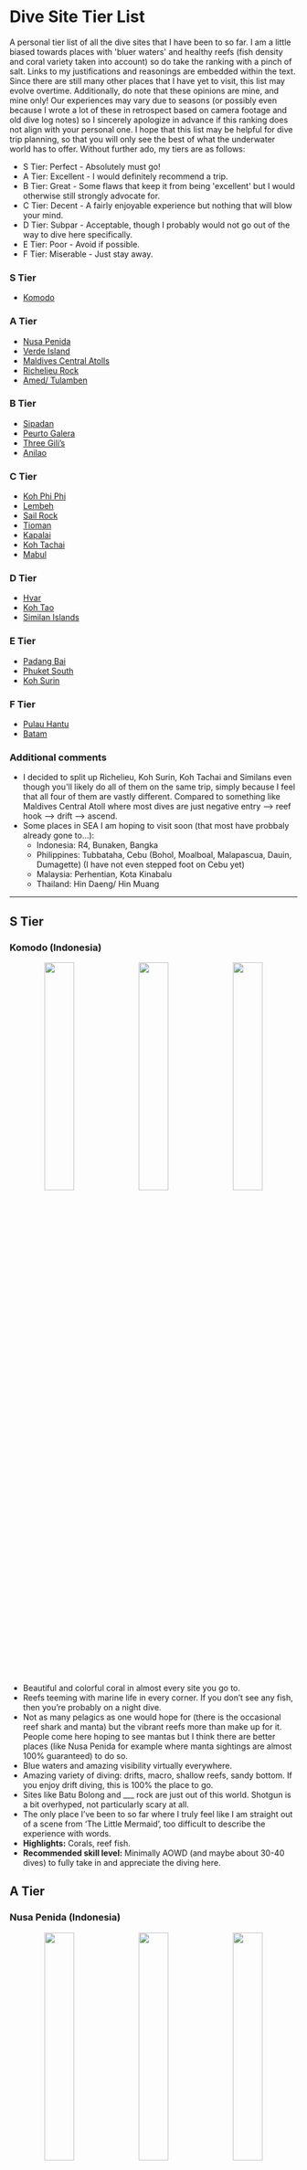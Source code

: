 # Dive Site Tier List

A personal tier list of all the dive sites that I have been to so far. I am a little biased towards places with 'bluer waters' and healthy reefs (fish density and coral variety taken into account) so do take the ranking with a pinch of salt. Links to my justifications and reasonings are embedded within the text. Since there are still many other places that I have yet to visit, this list may evolve overtime. Additionally, do note that these opinions are mine, and mine only! Our experiences may vary due to seasons (or possibly even because I wrote a lot of these in retrospect based on camera footage and old dive log notes) so I sincerely apologize in advance if this ranking does not align with your personal one. I hope that this list may be helpful for dive trip planning, so that you will only see the best of what the underwater world has to offer. Without further ado, my tiers are as follows:

- S Tier: Perfect - Absolutely must go!
- A Tier: Excellent - I would definitely recommend a trip.
- B Tier: Great - Some flaws that keep it from being 'excellent' but I would otherwise still strongly advocate for.
- C Tier: Decent - A fairly enjoyable experience but nothing that will blow your mind.
- D Tier: Subpar - Acceptable, though I probably would not go out of the way to dive here specifically.
- E Tier: Poor - Avoid if possible. 
- F Tier: Miserable - Just stay away.
  
### S Tier
- [Komodo](#komodo-indonesia) 

### A Tier
- [Nusa Penida](#nusa-penida-indonesia)
- [Verde Island](#verde-island-philippines)
- [Maldives Central Atolls](#maldives-central-atolls-maldives)
- [Richelieu Rock](#richelieu-rock-thailand)
- [Amed/ Tulamben](#amed-tulamben-indonesia)

### B Tier
- [Sipadan](#sipadan-malaysia)
- [Peurto Galera](#peurto-galera-philippines)
- [Three Gili’s](#three-gilis-indonesia)
- [Anilao](#anilao-philippines)

### C Tier
- [Koh Phi Phi](#koh-phi-phi-thailand)
- [Lembeh](#lembeh-indonesia)
- [Sail Rock](#sail-rock-thailand)
- [Tioman](#tioman-malaysia)
- [Kapalai](#kapalai-malaysia)
- [Koh Tachai](#koh-tachai-thailand)
- [Mabul](#mabul-malaysia)

### D Tier
- [Hvar](#hvar-croatia)
- [Koh Tao](#koh-tao-thailand)
- [Similan Islands](#similan-islands-thailand)

### E Tier
- [Padang Bai](#padang-bai-indonesia)
- [Phuket South](#phuket-south-thailand)
- [Koh Surin](#koh-surin-thailand)

### F Tier
- [Pulau Hantu](#pulau-hantu-singapore)
- [Batam](#batam-indonesia)

### Additional comments
- I decided to split up Richelieu, Koh Surin, Koh Tachai and Similans even though you'll likely do all of them on the same trip, simply because I feel that all four of them are vastly different. Compared to something like Maldives Central Atoll where most dives are just negative entry --> reef hook --> drift --> ascend. 
- Some places in SEA I am hoping to visit soon (that most have probbaly already gone to...):
    - Indonesia: R4, Bunaken, Bangka
    - Philippines: Tubbataha, Cebu (Bohol, Moalboal, Malapascua, Dauin, Dumagette) (I have not even stepped foot on Cebu yet)
    - Malaysia: Perhentian, Kota Kinabalu
    - Thailand: Hin Daeng/ Hin Muang

---

## S Tier
### Komodo (Indonesia)
<p align="middle">
  <img src="https://github.com/AnzelleL23/bubbles/raw/main/images/komodo_1.jpg" width="32%" />
  <img src="https://github.com/AnzelleL23/bubbles/raw/main/images/komodo_2.jpg" width="32%" /> 
  <img src="https://github.com/AnzelleL23/bubbles/raw/main/images/komodo_3.jpg" width="32%" />
</p>

- Beautiful and colorful coral in almost every site you go to.
- Reefs teeming with marine life in every corner. If you don’t see any fish, then you’re probably on a night dive.
- Not as many pelagics as one would hope for (there is the occasional reef shark and manta) but the vibrant reefs more than make up for it. People come here hoping to see mantas but I think there are better places (like Nusa Penida for example where manta sightings are almost 100% guaranteed) to do so.
- Blue waters and amazing visibility virtually everywhere. 
- Amazing variety of diving: drifts, macro, shallow reefs, sandy bottom. If you enjoy drift diving, this is 100% the place to go.
- Sites like Batu Bolong and ___ rock are just out of this world. Shotgun is a bit overhyped, not particularly scary at all. 
- The only place I’ve been to so far where I truly feel like I am straight out of a scene from ‘The Little Mermaid’, too difficult to describe the experience with words.
- **Highlights:** Corals, reef fish.
- **Recommended skill level:** Minimally AOWD (and maybe about 30-40 dives) to fully take in and appreciate the diving here. 
  
## A Tier
### Nusa Penida (Indonesia)
<p align="middle">
  <img src="https://github.com/AnzelleL23/bubbles/raw/main/images/penida_1.jpg" width="32%" />
  <img src="https://github.com/AnzelleL23/bubbles/raw/main/images/penida_3.jpg" width="32%" /> 
  <img src="https://github.com/AnzelleL23/bubbles/raw/main/images/penida_2.jpg" width="32%" />
</p>

- Impeccable visibility at crystal bay/ northern sites, I'd estimate the visibility to be around 30m+.
- Almost guaranteed manta sightings in the South + one of the few places in SEA to hunt for the mola mola.
- Corals are bountiful and healthy, especially in Crystal Bay/ sites close to Nusa Lembobgan. The slopes are full of color, all the way into the deep.
- Only not S Tier because apart from the aforementioned pelagics, there is surprisingly few fish, bar a few spots.
- Decent amount of current which can be quite challenging but overall still manageable... though there are many horror stories online of people getting washed away here.
- Mola's shallow up only during the cold season (Jul-Oct?) so be prepared for some freezing temperatures if you're planning to visit around this time - the lowest temperature recorded on my dive computer was 16 degrees Celcius.
- Currents + low water temperature is a surefire way to burn through your tank...
- **Highlights:** Mola mola, Manta rays, corals.
- **Recommended skill level:** AOWD, otherwise you won't be seeing anything here at all since all the dive sites are quite deep.

### Verde Island (Philippines)
<p align="middle">
  <img src="https://github.com/AnzelleL23/bubbles/raw/main/images/verde_1.jpg" width="32%" />
  <img src="https://github.com/AnzelleL23/bubbles/raw/main/images/verde_2.jpg" width="32%" /> 
  <img src="https://github.com/AnzelleL23/bubbles/raw/main/images/verde_3.jpg" width="32%" />
</p>

- Very near Peurto Galera but decided to rank it separately since it is often marketed as a separate day trip destination
- This place is full of coral and marine life, some of the most outside of Komodo, maybe even comparable to some degree.
- Possible pelagic sightings around the pinnacle too.
- Unfortunately, the visibility is only decent, not fantastic. Then again, perhaps it is seasonal so this is subjected to change.
- The currents here are also extremely erratic and can be quite dangerous, probably the only place where I experienced pretty drastic up/ down currents.
- Verde Island may have more fish than Nusa Penida but the latter has significantly better visibility. 
- **Highlights:** Corals, reef fish.
- **Recommended skill level:** AOWD (I'm not sure if shops will even bring you here without) and maybe 40-50 dives, I genuinely felt a bit scared here. 

### Maldives Central Atolls (Maldives)
<p align="middle">
  <img src="https://github.com/AnzelleL23/bubbles/raw/main/images/maldives_1.jpg" width="32%" />
  <img src="https://github.com/AnzelleL23/bubbles/raw/main/images/maldives_2.jpg" width="32%" /> 
  <img src="https://github.com/AnzelleL23/bubbles/raw/main/images/maldives_3.jpg" width="32%" />
</p>

- Difficult to rank every single atoll individually so I just grouped everything together as one.
- Pelagic paradise, black/ white tips on virtually every dive.
- Chance to get very very close to nurse sharks and mantas.
- Water was blue and visibility was generally great, though it was poorer at some of the deeper channel diving sites if I remember correctly.
- Not ranked higher only because some places had massively bleached corals which is quite unfortunate. 
- Perfect for the 'big stuff' and drift diving.
- **Highlights:** Sharks (all kinds), Manta rays.
- **Recommended skill level:** AOWD + 50 dives (minimum requirement for most Central Atolls LOB's) + Nitrox.

### Richelieu Rock (Thailand)
<p align="middle">
  <img src="https://github.com/AnzelleL23/bubbles/raw/main/images/richelieu_1.jpg" width="32%" />
  <img src="https://github.com/AnzelleL23/bubbles/raw/main/images/richelieu_2.jpg" width="32%" /> 
  <img src="https://github.com/AnzelleL23/bubbles/raw/main/images/richelieu_3.jpg" width="32%" />
</p>

- The only dive site in Thailand (that I’ve been to so far) where it genuinely feels like you’re diving in a fish tank.
- Thousands upon thousands of schooling fishes all around you with great coral patches around the pinnacle.
- Saw a couple of barracuda but unfortunately, no barracuda tornado. 
- Visibility was great for the most part but dropped quite a bit at certain locations when cold currents came.
- Ranked lower than Verde island since the aforementioned site simply has much more coral though fish wise, this is hard to beat. 
- Possibly the best site in Thailand (that I have been to) especially since Thailand diving is only OK at best.
- **Highlights:** Glass fish.
- **Recommended skill level:** Unsure, not particularly beginner friendly since currents can be a little wild. 

### Amed/ Tulamben (Indonesia)
<p align="middle">
  <img src="https://github.com/AnzelleL23/bubbles/raw/main/images/amed_1.jpg" width="32%" />
  <img src="https://github.com/AnzelleL23/bubbles/raw/main/images/amed_2.jpg" width="32%" /> 
  <img src="https://github.com/AnzelleL23/bubbles/raw/main/images/amed_3.jpg" width="32%" />
</p>

- Grouped these two together since they are fairly similar in terms of marine life/ diving conditions.
- Fantastic blend of macro and coral diving. 
- The blue waters, clear visibility and fairly calm conditions make for very comfortable diving.
- Fire corals and shore entry kinda blows though.
- The legendary USAT liberty wreck with its abundance of critters living around/ inside is truly a sight to behold.
- One of my personal favourite in terms of ease of accessibility, cost and relaxation but only loses to those above due to having a lower density of fish and coral.
- The car ride here can be a pain though, especially admist the Bali traffic jams. 
- **Highlights:** Frogfish, nudibranch, muck etc.
- **Recommended skill level:** Beginner friendly.
  
## B Tier
### Sipadan (Malaysia)
<p align="middle">
  <img src="https://github.com/AnzelleL23/bubbles/raw/main/images/sipadan_1.jpg" width="32%" />
  <img src="https://github.com/AnzelleL23/bubbles/raw/main/images/sipadan_2.jpg" width="32%" /> 
  <img src="https://github.com/AnzelleL23/bubbles/raw/main/images/sipadan_3.jpg" width="32%" />
</p>

- Probably my most controversial ranking in this list.
- Excellent place to see schools of bump head parrot fish and jackfish/ barracuda tornadoes.
- Water was blue and clear for the most part.
- Good reefs and decent marine life.
- However, I must admit that it is a little overrated in a sense that is it not the 'best diving site in the world'. Granted, this title was bestowed decades ago but many fish have clearly left the area since.
- The small size of Sipadan also means that you can explore the whole area in about 2 dives.
- I think the limited daily diving permits give an illusion of Sipadan being the crown jewel of diving.
- I feel that those in the A tier have a bit more to offer.
- Putting Richelieu Rock above Sipadan may be a travesty to some but the fish density at Richelieu is simply too high to ignore. 
- I still recommend a trip here because it is indeed an extremely beautiful site, just that the hype is a little overblown and that the dives are not cheap at all.
- **Highlights:** Bumphead parrotfish, Barracuda/ Jackfish tornadoes, occasional pelagic.
- **Recommended skill level:** AOWD.
  
### Peurto Galera (Philippines)
<p align="middle">
  <img src="https://github.com/AnzelleL23/bubbles/raw/main/images/peurto_1.jpg" width="32%" />
  <img src="https://github.com/AnzelleL23/bubbles/raw/main/images/peurto_2.jpg" width="32%" /> 
  <img src="https://github.com/AnzelleL23/bubbles/raw/main/images/peurto_3.jpg" width="32%" />
</p>

- Huge variety of diving, all within 15 mins boat ride. 
- Incredibly healthy and colorful coral at the sites just east of Sabang beach.
- Good macro and marine life all around, healthy corals even at areas very close to civilisation.
- Gentle drifts at some sites with shallow coral for some awesome drift diving.
- Hampered by slightly greenish waters (visibility is still decent but I have a strong bias for blue waters) and absence of schooling fish.
- **Highlights:** Soft coral, saw my first stargazer here too.
- **Recommended skill level:** Beginner friendly.

### Three Gili’s (Indonesia)
<p align="middle">
  <img src="https://github.com/AnzelleL23/bubbles/raw/main/images/gili_1.jpg" width="32%" />
  <img src="https://github.com/AnzelleL23/bubbles/raw/main/images/gili_2.jpg" width="32%" /> 
  <img src="https://github.com/AnzelleL23/bubbles/raw/main/images/gili_3.jpg" width="32%" />
</p>

- I shall preface by saying that if Scoot wasn't charging upwards of $600 for SIN-LOP flights, I'd be coming here a lot more. 
- A personal favourite of mine in terms of a holistic dive holiday.
- There are sites with brilliant coral and pelagics (which comes with more currents), then there are those with gentle topography for macro hunting.
- Water temperature is perfect, visibility and colour are excellent.
- I would even claim to some extent that it feels like a 'discount Komodo', in terms of coral and water.
- The only reason why I cannot rank it higher than anything that came before, is because there is an entire passage (I can’t remember where exactly… perhaps on the West of Gili Air) covered in broken and dead coral from past dynamite fishing practices. It is like swimming in a coral graveyard which felt quite sad.
- Nevertheless, turtles galore, coral health (only considering those alive) and the water quality is enough for me to consider it as one of my top picks for a good diving holiday.
- Ultimately ranked Peurto Galera (PG) higher only because PG has higher critter density.
- **Highlights:** Coral (if not blown up), Turtles, occasional Pelagics.
- **Recommended skill level:** Beginner friendly. Be wary of Shark Point though, it is an extremely gorgeous site but currents can be strong. 
  
### Anilao: (Philippines)
<p align="middle">
  <img src="https://github.com/AnzelleL23/bubbles/raw/main/images/anilao_1.jpg" width="32%" />
  <img src="https://github.com/AnzelleL23/bubbles/raw/main/images/anilao_2.jpg" width="32%" /> 
  <img src="https://github.com/AnzelleL23/bubbles/raw/main/images/anilao_3.jpg" width="32%" />
</p>

- The ease of accessibility to dive sites is a huge plus.
- The variability of scenery is quite astounding, from sandy bottom to coral gardens and even some coral walls.
- Great variety of nudibranch, which are also easy to spot.
- The dive sites across the straits at Maricaban island are really beautiful as well... visibility there is better too if I recall correctly. 
- I found it hard to compare a macro area against 'regular destinations' so I’m still not entire sure where it should belong.
- I think the easy diving and comfortable conditions made it quite enjoyable overall, landing it at the final spot in B tier. 
- **Highlights:** Nudibranch, Harlequin shrimp, muck etc.
- **Recommended skill level:** AOWD + nitrox. The dive sites are generally easy but I don't think beginners will enjoy muck diving. 
  
## C Tier
### Koh Phi Phi (Thailand)
<p align="middle">
  <img src="https://github.com/AnzelleL23/bubbles/raw/main/images/phiphi_1.jpg" width="32%" />
  <img src="https://github.com/AnzelleL23/bubbles/raw/main/images/phiphi_2.jpg" width="32%" /> 
  <img src="https://github.com/AnzelleL23/bubbles/raw/main/images/phiphi_3.jpg" width="32%" />
</p>

- There is quite a lot of marine life and corals around the islands.
- I’ve spotted a number of pelagics during my dives here (sharks and rays), albeit very briefly.
- Sizeable variety of nudibranch around here too, though I find them to be a little smaller than other places I’ve been to. 
- The topography around the Bida islands is also interesting.
- Looking at some of the pictures I took, Koh Phi Phi does seem very nice.
- The truth is that the water at some places can be very green, reducing overall enjoyment.
- I considered putting Koh Phi Phi in B Tier but I feel like it is a slight step-down from places like Gili's and Anilao. To me, it feels slightly closer to Tioman than the aforementioned places. 
- **Highlights:** Nudibranch, occasional pelagic, squids.
- **Recommended skill level:** Beginner friendly. 
  
### Lembeh (Indonesia)
<p align="middle">
  <img src="https://github.com/AnzelleL23/bubbles/raw/main/images/lembeh_1.jpg" width="32%" />
  <img src="https://github.com/AnzelleL23/bubbles/raw/main/images/lembeh_2.jpg" width="32%" /> 
  <img src="https://github.com/AnzelleL23/bubbles/raw/main/images/lembeh_3.jpg" width="32%" />
</p>

- Another ranking which some may find extremely controversial.
- Even though it’s often heralded as the 'muck diving capital of the world', there were periods of up to 20 mins where my camera would be off and all I'd see were just endless fields of sand. 
- Not ranked higher because the of the aforementioned disappointments and the fact that the diving here is generally quite expensive.
- Not ranked lower because the water has surprisingly good visibility for a muck site, presence of some very unique critters and ease of diving (no current, little if any).
- Perhaps I went too early during the high season so I’ll definitely make a second visit and update the tier list. 
- I prefer Anilao over Lembeh since the former has much better water conditions, with more interesting topography. 
- **Highlights:** Nudibranch, octopus, muck etc.
- **Recommended skill level:** AOWD (similar justification with Anilao).
  
### Sail Rock (Thailand)
<p align="middle">
  <img src="https://github.com/AnzelleL23/bubbles/raw/main/images/sailrock_1.jpg" width="32%" />
  <img src="https://github.com/AnzelleL23/bubbles/raw/main/images/sailrock_2.jpg" width="32%" /> 
  <img src="https://github.com/AnzelleL23/bubbles/raw/main/images/sailrock_3.jpg" width="32%" />
</p>

- Similar case with Verde Island/ Peurto Galera, I decided to rank this site separately since it is some distance from Koh Tao/ Koh Samui.
- Quite similar to Richelieu rock in terms of topography and marine life.
- Maybe less fish than at Richelieu.
- While it has similar highs to Richelieu rock, the lows are much lower. The visibility at some parts were less than 2m, making it impossible to fully appreciate the schooling fish.
- Doesn’t help that this dive site is usually packed to the gills with divers since the window to dive here is quite small.
- Still worth a trip but not as relaxing or as remarkable as other sites ranked higher in the list.
- In fact, if you are in Koh Tao, I think diving the pinnacles around Koh Tao would save you significant money and effort, for about 80% the experience.
- Some Sail Rock footage online look infinitely different from what I experienced so maybe I will give this place another shot in the future.
- **Highlights:** Reef fish.
- **Recommended skill level:** AOWD.
  
### Tioman (Malaysia)
<p align="middle">
  <img src="https://github.com/AnzelleL23/bubbles/raw/main/images/tioman_1.jpg" width="32%" />
  <img src="https://github.com/AnzelleL23/bubbles/raw/main/images/tioman_2.jpg" width="32%" /> 
  <img src="https://github.com/AnzelleL23/bubbles/raw/main/images/tioman_3.jpg" width="32%" />
</p>

- The closest decent dive destination to Singapore!
- I feel that the sites further away from the Tioman i.e. the islands around Labas are actually very nice. The waters can have visibility of 15-20m sometimes, with interesting topography for some swim throughs.
- Renggis is also a fantastic site with good coral and almost guaranteed turtle sightings. Occasional pelagic sightings here too.
- That being said, apart from these few sites, majority of the ground surface is still sandy bottom, with almost zero macro life to make up for it. 
- The lack of coral or vibrant marine life at most spots lands it in this position.
- At least the water can be blue at some places and it is still the most accessible place for weekend diving.
- **Highlights:** OK corals, near to SG.
- **Recommended skill level:** Beginner friendly. 
  
### Kapalai (Malaysia)
<p align="middle">
  <img src="https://github.com/AnzelleL23/bubbles/raw/main/images/kapalai_1.jpg" width="32%" />
  <img src="https://github.com/AnzelleL23/bubbles/raw/main/images/kapalai_2.jpg" width="32%" /> 
  <img src="https://github.com/AnzelleL23/bubbles/raw/main/images/kapalai_3.jpg" width="32%" />
</p>

- While there is the one site called Little Okinawa which reminds me a lot of Nusa Penida and Komodo, the other parts of Kapalai are rather dull and uninteresting.
- There is decent coral but not much marine life to write home about.
- The water is quite blue but visibility was OK-ish.
- It was hard ranking Tioman and Kapalai relative to each other since both offer similar experiences: some great sites, some snoozers.
- I think Tioman edges over Kapalai due to the cheaper diving, variability of diving and ease of accessibility.
- **Highlights:** 'Little Okinawa'.
- **Recommended skill level:** Beginner friendly.
  
### Koh Tachai (Thailand)
- This is quite a small dive site if I recall correctly.
- I do remember that the water here was much bluer and visibility was better than other parts of the Andaman sea.
- Some marine life and coral around the island.
- Ranked in this position since it simply cannot compete with those above in terms of coral or marine life. 
- This is still a rather decent dive site and I do recall feeling quite impressed by the dive.
- Realized that I have 0 footage of this site so going purely based on memory and dive log notes. 
- **Highlights:** Vibes. (I wrote this in my log book)
- **Recommended skill level:** Unsure. 
  
### Mabul (Malaysia)
<p align="middle">
  <img src="https://github.com/AnzelleL23/bubbles/raw/main/images/mabul_1.jpg" width="32%" />
  <img src="https://github.com/AnzelleL23/bubbles/raw/main/images/mabul_2.jpg" width="32%" /> 
  <img src="https://github.com/AnzelleL23/bubbles/raw/main/images/mabul_3.jpg" width="32%" />
</p>

- Arguably the worst of the three (Mabul, Kapalai and Sipadan).
- The water here is quite green and has pretty low visibility, less than 6m  max I reckon… 
- I don’t recall there being much coral, perhaps occasional patches here and there.
- However, there is good macro life in the area (thanks to the trash from the villages nearby...).
- I remembered hating Mabul a lot when I first dove it but looking through my pictures made me realise how many critters I saw every dive.
- Schooling fish may pass by here too. 
- While the macro is great, it is not better Lembeh and Anilao (where the water quality is arguably better too).
- Decent but not great so it takes the last spot in the C tier.
- **Highlights:** Muck etc., also the only place where I've seen a Blue-ringed octopus!
- **Recommended skill level:** Beginner friendly. 
  
## D Tier
### Hvar (Croatia)
- My only diving experience outside of Asia .
- The water is a chilly 21 degrees but is as blue as the sky and with visibility rivaling that of crystal bay (up to 40m I reckon), maybe even better.
- The biggest shortcoming is that the sites are almost devoid of almost any decently sized fish.
- In fact there were zero corals, just some seagrass.
- Interersting topography around the Southern coasts. 
- There is the occasional tuna and octopus which is quite cool.
- Unable to rank this place higher due to the severe lack of marine life but the visibility is simply too stunning to fault.
- Unfortunately, I do not have footage of the diving here since I left all my equipment at home. 
- **Highlights:** Water conditions.
- **Recommended skill level:** Beginner friendly. 
  
### Koh Tao (Thailand)
- I would have liked to put Koh Tao higher but unfortunately, it does not have much going for it.
- Chumphon pinnacles and Southwest pinnacles are pretty remarkable diving sites as there are lots of schooling fish. 
- Visibility is unfortunately subpar at most other places.
- Koh Tao also doesn’t have coral gardens as beautiful as Tioman, so even the Pinnacles are unable to carry it to a higher tier in my opinion.
- Dive sites are usually quite crowded so it can be hard to enjoy the popular areas. 
- Its price makes it a huge plus, considering the diving is sub-par at best.
- A good place to pick up diving, although I'd very much prefer Tioman for the beginners, and other places for more experienced divers. 
- **Highlights:** Cheap diving.
- **Recommended skill level:** Beginner friendly. 

### Similan Islands (Thailand)
- I don’t recall seeing much marine life around the islands, there is the occasional bat fish/ fuseli but really not much else. 
- Perhaps much of the area was destroyed in 2004, I'm not sure but most of my time underwater was spent ‘rock diving’ which I find to be a bit laughable.
- Even though I would consider Hvar to be rock diving as well, Hvar's water is significantly better.
- I cannot rate Similans any lower as the water is indeed still blue and the topography is quite unique to some extent.
- In terms of hype to satisfaction ratio, this place really takes the cake, especially since it is at the forefront of most Thailand LOB advertisements even though there are better dive sites on the same itinerary. 
- **Highlights:** Rock diving.
- **Recommended skill level:** Unsure. 

## E Tier
### Padang Bai (Indonesia)
- I sure hope that this was a case of simply going during the wrong season because what I saw was 180 degrees from what is being marketed. 
- There are some coral and there are some baby sharks but the water being cold combined with  perpetual swell made the experience extremely unpleasant and miserable -- nearly threw up...
- The water was green for the most part and visibility not more than 10m too.
- There us a surprising amount of coral but the poor visibility did not do it justice at all.
- In fact, when I went to an area called ‘the blue lagoon’, it was anything but it. Visibility dropped to like 3m and it was pretty sucky really.
-  I am open to revisiting and getting my mind changed since there are people who enjoyed their dives in Padang Bai so I shall refrain from further comments till a revisit.
- **Highlights:** Nauseating diving.
- **Recommended skill level:** AOWD but the shallow/ protected sites are fairly beginner friendly. 

### Phuket South (Thailand)
- This includes the Racha islands, King cruiser wreck and Koh Doc Mai.
- There really isn’t much to see, mostly sea stars and sea urchins.
- Koh Doc Mai is actually OK I guess...
- Water colour alternates between light blue and sicklish green, with visibility not more than 10-12m. 
- There are some nudibranch at these sites but they’re virtually microscopic. 
- King Cruiser is an interesting wreck but it is too deep for any proper exploration (even with nitrox). Contrast this to the USAT Liberty in Tulamben where even people without tech diving certifications can explore. The marine life on the USAT Liberty is also infinitely more vibrant and you have higher likelihood of spotting more unique critters there.
- There are schools of fish near the King Cruiser Wreck but there is just TOO many people in the water. Coupled with the fact that diving is done of the cattle boats... not an experience to write home about. 
- A way to shake off the dive bug since it is quite cheap and still OK-ish at best.
- Considered putting this right below Similan and in the D tier, but even though I was bored out of my mind in Padang Bai and here, I think Padang Bai had a lot more marine life.
- **Highlights:** Tasty boat meals.
- **Recommended skill level:** Beginner friendly.

### Koh Surin (Thailand)
- Too unimpressionable until it has almost faded from my memory at this point.
- The water there is green and visibility is really no more than 8-10m.
- This dive site gets some currents too, so there is a lot of kicking involved but with 0 payoff at the end.
- My camera was completely turned off for all the dives I did here so I have zero recorded footage to base my judgement off, all opinions are according to my dive log notes.
- I think it is used as a check dive site for Similan LOB’s I’m not sure. 
- Not ranked lower because there is still some fish to be seen.
- **Highlights:** Unable to recall.
- **Recommended skill level:** Unsure. 

## F Tier
### Pulau Hantu (Singapore)
- A huge reason why this is ranked so low is because of the piss poor visibility and water color, when you need to dive with light in the day, you know you’re in for some fun times.
- A good day of visibility is about 3m. 
- To make matters worse, there is usually current at Pulau Hantu too, which can be daunting.
- However, there is surpassingly decent macro here, lots of nudibranch (even more so than Tioman) and interesting critters.
- Occasional coral patches can also be found though no coral fields like in Indonesia or Philippines.
- The presence of current and pea soup visibility really sucks the joy out of being underwater.
- I’d only recommend diving here in the presence of no other alternatives or merely to test equipment.
- Or unless you really, really, really love macro.
- **Highlights:** Nearby Singapore and decent macro

### Batam (Indonesia)
- The final entry on this list! I was debating which one to rank lower but Batam has definitely got to be worse since the macro is just not as good as Pulau Hantu (also not any cheaper).
- The visibility is pretty poor as well, less than 5m at most places. Perhaps due to its close proximity to Singapore. 
- There is some coral, some fish and some nudibranch to see but the water conditions don't make it fun to hunt for these critters at all.
- Compare this to Lembeh/ Anilao where the conditions make you feel much more at ease. 
- Similar to Pulau Hantu, there are some currents, adding on to the already 'difficult visibility'.
- A disclaimer is that perhaps I went during the wrong season, as some Youtube footage paint very different pictures of what I remembered Batam diving to be.
- Open to going back and get my mind changed.
- **Highlights:** Surviving.


